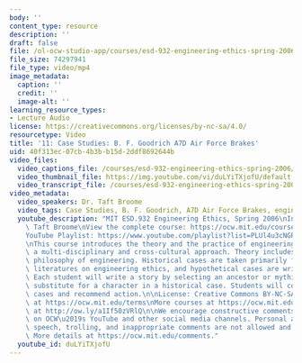 ```yaml
---
body: ''
content_type: resource
description: ''
draft: false
file: /ol-ocw-studio-app/courses/esd-932-engineering-ethics-spring-2006/mitesd_932s06_lec11_360p_16_9.mp4
file_size: 74297941
file_type: video/mp4
image_metadata:
  caption: ''
  credit: ''
  image-alt: ''
learning_resource_types:
- Lecture Audio
license: https://creativecommons.org/licenses/by-nc-sa/4.0/
resourcetype: Video
title: '11: Case Studies: B. F. Goodrich A7D Air Force Brakes'
uid: 40f313ec-07cb-4b3b-b15d-2ddf8692644b
video_files:
  video_captions_file: /courses/esd-932-engineering-ethics-spring-2006/1b8u7tmzCC0XYtPLjdHowp3ntAiahbZ6a_transcript.webvtt
  video_thumbnail_file: https://img.youtube.com/vi/duLYiTXjofU/default.jpg
  video_transcript_file: /courses/esd-932-engineering-ethics-spring-2006/1b8u7tmzCC0XYtPLjdHowp3ntAiahbZ6a_transcript.pdf
video_metadata:
  video_speakers: Dr. Taft Broome
  video_tags: Case Studies, B. F. Goodrich, A7D Air Force Brakes, engineering ethics
  youtube_description: "MIT ESD.932 Engineering Ethics, Spring 2006\nInstructor: Dr.\
    \ Taft Broome\nView the complete course: https://ocw.mit.edu/courses/esd-932-engineering-ethics-spring-2006/\n\
    YouTube Playlist: https://www.youtube.com/playlist?list=PLUl4u3cNGP61YF5HCMnGUwJ8D-PNNs3OR\n\
    \nThis course introduces the theory and the practice of engineering ethics using\
    \ a multi-disciplinary and cross-cultural approach. Theory includes ethics and\
    \ philosophy of engineering. Historical cases are taken primarily from the scholarly\
    \ literatures on engineering ethics, and hypothetical cases are written by students.\
    \ Each student will write a story by selecting an ancestor or mythic hero as a\
    \ substitute for a character in a historical case. Students will compare these\
    \ cases and recommend action.\n\nLicense: Creative Commons BY-NC-SA\nMore information\
    \ at https://ocw.mit.edu/terms\nMore courses at https://ocw.mit.edu\nSupport OCW\
    \ at http://ow.ly/a1If50zVRlQ\n\nWe encourage constructive comments and discussion\
    \ on OCW\u2019s YouTube and other social media channels. Personal attacks, hate\
    \ speech, trolling, and inappropriate comments are not allowed and may be removed.\
    \ More details at https://ocw.mit.edu/comments."
  youtube_id: duLYiTXjofU
---
```

